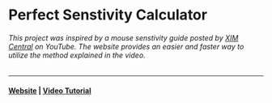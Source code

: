 # Perfect Senstivity Calculator

###### This project was inspired by a mouse senstivity guide posted by [XIM Central](https://www.youtube.com/c/XIMCentral "XIM Central") on YouTube. The website provides an easier and faster way to utilize the method explained in the video.

---

#### [Website](https://aj141299.github.io/perfect-sens-calculator/ "Website") | [Video Tutorial](https://www.youtube.com/watch?v=8VJZiolzaI4 "Video Tutorial")
